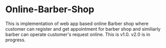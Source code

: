# Online-Barber-Shop
This is implementation of web app based online Barber shop where customer can register and get appointment for barber shop and similiarly barber can operate customer's request online. This is v1.0.
v2.0 is in progress.
